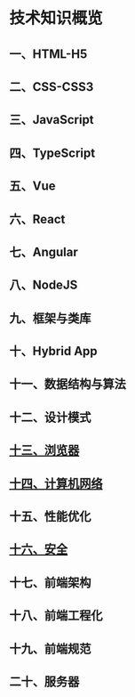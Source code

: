 # 技术知识概览

## 一、HTML-H5

## 二、CSS-CSS3

## 三、JavaScript

## 四、TypeScript

## 五、Vue

## 六、React

## 七、Angular

## 八、NodeJS

## 九、框架与类库

## 十、Hybrid App

## 十一、数据结构与算法

## 十二、设计模式

## [十三、浏览器](13.浏览器.md)

## [十四、计算机网络](14.计算机网络.md)

## 十五、性能优化

## [十六、安全](16.安全.md)

## 十七、前端架构

## 十八、前端工程化

## 十九、前端规范

## 二十、服务器
